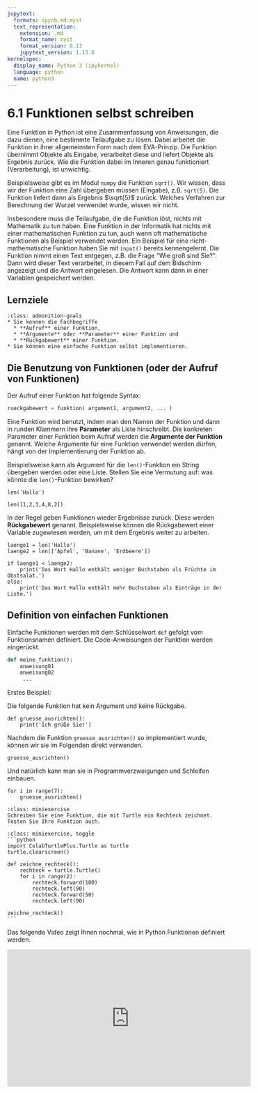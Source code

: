 ```yaml
---
jupytext:
  formats: ipynb,md:myst
  text_representation:
    extension: .md
    format_name: myst
    format_version: 0.13
    jupytext_version: 1.13.8
kernelspec:
  display_name: Python 3 (ipykernel)
  language: python
  name: python3
---
```


# 6.1 Funktionen selbst schreiben

Eine Funktion in Python ist eine Zusammenfassung von Anweisungen, die dazu
dienen, eine bestimmte Teilaufgabe zu lösen. Dabei arbeitet die Funktion in
ihrer allgemeinsten Form nach dem EVA-Prinzip. Die Funktion übernimmt Objekte
als Eingabe, verarbeitet diese und liefert Objekte als Ergebnis zurück. Wie die
Funktion dabei im Inneren genau funktioniert (Verarbeitung), ist unwichtig.

Beispielsweise gibt es im Modul `numpy` die Funktion `sqrt()`. Wir wissen, dass
wir der Funktion eine Zahl übergeben müssen (Eingabe), z.B. `sqrt(5)`. Die
Funktion liefert dann als Ergebnis $\sqrt{5}$ zurück. Welches Verfahren zur
Berechnung der Wurzel verwendet wurde, wissen wir nicht. 

Insbesondere muss die Teilaufgabe, die die Funktion löst, nichts mit Mathematik
zu tun haben. Eine Funktion in der Informatik hat nichts mit einer
mathematischen Funktion zu tun, auch wenn oft mathematische Funktionen als
Beispiel verwendet werden. Ein Beispiel für eine nicht-mathematische Funktion
haben Sie mit `input()` bereits kennengelernt. Die Funktion nimmt einen Text
entgegen, z.B. die Frage "Wie groß sind Sie?". Dann wird dieser Text
verarbeitet, in diesem Fall auf dem Bidschirm angezeigt und die Antwort
eingelesen. Die Antwort kann dann in einer Variablen gespeichert werden.

## Lernziele

```{admonition} Lernziele
:class: admonition-goals
* Sie kennen die Fachbegriffe 
  * **Aufruf** einer Funktion,
  * **Argumente** oder **Parameter** einer Funktion und
  * **Rückgabewert** einer Funktion.
* Sie können eine einfache Funktion selbst implementieren.
```

## Die Benutzung von Funktionen (oder der Aufruf von Funktionen)

Der Aufruf einer Funktion hat folgende Syntax:

```python
rueckgabewert = funktion( argument1, argument2, ... )
```

Eine Funktion wird benutzt, indem man den Namen der Funktion und dann in runden
Klammern ihre **Parameter** als Liste hinschreibt. Die konkreten Parameter einer
Funktion beim Aufruf werden die **Argumente der Funktion** genannt. Welche
Argumente für eine Funktion verwendet werden dürfen, hängt von der
Implementierung der Funktion ab.

Beispielsweise kann als Argument für die `len()`-Funktion ein String übergeben
werden oder eine Liste. Stellen Sie eine Vermutung auf: was könnte die
`len()`-Funktion bewirken?

```{code-cell} ipython3
len('Hallo')
```

```{code-cell} ipython3
len([1,2,3,4,8,2])
```

In der Regel geben Funktionen wieder Ergebnisse zurück. Diese werden
**Rückgabewert** genannt. Beispielsweise können die Rückgabewert einer Variable
zugewiesen werden, um mit dem Ergebnis weiter zu arbeiten.

```{code-cell} ipython3
laenge1 = len('Hallo')
laenge2 = len(['Apfel', 'Banane', 'Erdbeere'])

if laenge1 < laenge2:
    print('Das Wort Hallo enthält weniger Buchstaben als Früchte im Obstsalat.')
else:
    print('Das Wort Hallo enthält mehr Buchstaben als Einträge in der Liste.')
```

## Definition von einfachen Funktionen

Einfache Funktionen werden mit dem Schlüsselwort `def` gefolgt vom
Funktionsnamen definiert. Die Code-Anweisungen der Funktion werden eingerückt. 

```python
def meine_funktion():
    anweisung01
    anweisung02
     ...

```

Erstes Beispiel:

Die folgende Funktion hat kein Argument und keine Rückgabe.

```{code-cell} ipython3
def gruesse_ausrichten():
    print('Ich grüße Sie!')
```

Nachdem die Funktion `gruesse_ausrichten()` so implementiert wurde, können wir
sie im Folgenden direkt verwenden.

```{code-cell} ipython3
gruesse_ausrichten()
```

Und natürlich kann man sie in Programmverzweigungen und Schleifen einbauen.

```{code-cell} ipython3
for i in range(7):
    gruesse_ausrichten()
```

```{admonition} Mini-Übung
:class: miniexercise
Schreiben Sie eine Funktion, die mit Turtle ein Rechteck zeichnet. Testen Sie Ihre Funktion auch.
```
````{admonition} Lösung
:class: miniexercise, toggle
```python
import ColabTurtlePlus.Turtle as turtle
turtle.clearscreen()

def zeichne_rechteck():
    rechteck = turtle.Turtle()
    for i in range(2):
        rechteck.forward(100)
        rechteck.left(90)
        rechteck.forward(50)
        rechteck.left(90)
        
zeichne_rechteck()
```
````

Das folgende Video zeigt Ihnen nochmal, wie in Python Funktionen definiert
werden.

<iframe width="560" height="315" src="https://www.youtube.com/embed/LQCfN5HS9xI" title="YouTube video player" frameborder="0" allow="accelerometer; autoplay; clipboard-write; encrypted-media; gyroscope; picture-in-picture; web-share" allowfullscreen></iframe>


